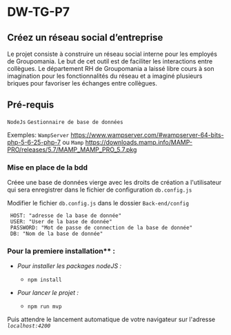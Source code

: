 # DW-TG-P7

## Créez un réseau social d’entreprise
Le projet consiste à construire un réseau social interne pour les employés de Groupomania. Le but de cet outil est de faciliter les interactions entre collègues. Le département RH de Groupomania a laissé libre cours à son imagination pour les fonctionnalités du réseau et a imaginé plusieurs briques pour favoriser les échanges entre collègues.

## Pré-requis

`NodeJs`
`Gestionnaire de base de données` 

Exemples:
`WampServer` https://www.wampserver.com/#wampserver-64-bits-php-5-6-25-php-7
ou 
`Mamp` https://downloads.mamp.info/MAMP-PRO/releases/5.7/MAMP_MAMP_PRO_5.7.pkg


### Mise en place de la bdd

Créee une base de données vierge avec les droits de création a l'utilisateur qui sera enregistrer dans le fichier de configuration `db.config.js`

Modifier le fichier ``` db.config.js ``` dans le dossier ``` Back-end/config ```

     HOST: "adresse de la base de donnée"
     USER: "User de la base de donnée"
     PASSWORD: "Mot de passe de connection de la base de donnée"
     DB: "Nom de la base de donnée"

### Pour la premiere installation** :

* *Pour installer les packages nodeJS :*

     * ```npm install```


* *Pour lancer le projet :*

    * ```npm run mvp```

Puis attendre le lancement automatique de votre navigateur sur l'adresse *`localhost:4200`*
